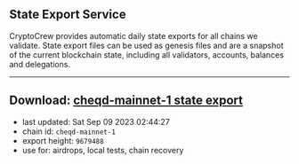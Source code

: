 ## State Export Service
CryptoCrew provides automatic daily state exports for all chains we validate. State export files can be used as genesis files and are a snapshot of the current blockchain state, including all validators, accounts, balances and delegations.

---
**Download: [cheqd-mainnet-1 state export](https://dl.ccvalidators.com/SERVICE/cheqd/cheqd-mainnet-1_export_9679488.json)**
---

- last updated: Sat Sep 09 2023 02:44:27
- chain id: `cheqd-mainnet-1`
- export height: `9679488`
- use for: airdrops, local tests, chain recovery

